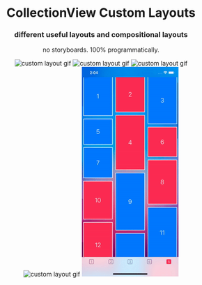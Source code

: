 <h1 align="center">CollectionView Custom Layouts</h1>
<h3 align="center">different useful layouts and compositional layouts</h3>
<p align="center">no storyboards. 100% programmatically.</p>

<p align="center">
  <img src="/GIFs/gif1.gif" alt="custom layout gif">
  <img src="/GIFs/gif2.gif" alt="custom layout gif">
  <img src="/GIFs/gif3.gif" alt="custom layout gif">
  <img src="/GIFs/gif4.gif" alt="custom layout gif">
  <img src="/GIFs/gif5.gif" alt="custom layout gif">
</p>
